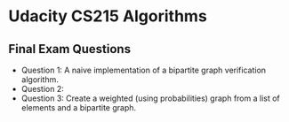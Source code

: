 Udacity CS215 Algorithms
========================

Final Exam Questions
--------------------

+ Question 1: A naive implementation of a bipartite graph verification algorithm.
+ Question 2: 
+ Question 3: Create a weighted (using probabilities) graph from a list of 
  elements and a bipartite graph.
